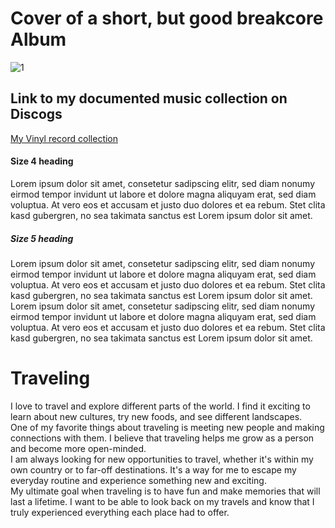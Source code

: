 # Cover of a short, but good breakcore Album
![1](https://i.discogs.com/DQ_CSYrZ1ZfAaPwQVNw-tgpM-31rKgaMmq4mJGIP39Y/rs:fit/g:sm/q:90/h:599/w:600/czM6Ly9kaXNjb2dz/LWRhdGFiYXNlLWlt/YWdlcy9SLTE0Mzk0/NjkyLTE1NzM2NTI0/NzAtODE1Ny5qcGVn.jpeg)

## Link to my documented music collection on Discogs
[My Vinyl record collection](https://www.discogs.com/user/andistraum)

#### Size 4 heading
Lorem ipsum dolor sit amet, consetetur sadipscing elitr, sed diam nonumy eirmod tempor invidunt ut labore et dolore magna aliquyam erat, sed diam voluptua. At vero eos et accusam et justo duo dolores et ea rebum. Stet clita kasd gubergren, no sea takimata sanctus est Lorem ipsum dolor sit amet. 

##### Size 5 heading
Lorem ipsum dolor sit amet, consetetur sadipscing elitr, sed diam nonumy eirmod tempor invidunt ut labore et dolore magna aliquyam erat, sed diam voluptua. At vero eos et accusam et justo duo dolores et ea rebum. Stet clita kasd gubergren, no sea takimata sanctus est Lorem ipsum dolor sit amet. Lorem ipsum dolor sit amet, consetetur sadipscing elitr, sed diam nonumy eirmod tempor invidunt ut labore et dolore magna aliquyam erat, sed diam voluptua. At vero eos et accusam et justo duo dolores et ea rebum. Stet clita kasd gubergren, no sea takimata sanctus est Lorem ipsum dolor sit amet.

# Traveling

I love to travel and explore different parts of the world. I find it exciting to learn about new cultures, try new foods, and see different landscapes. 
\
One of my favorite things about traveling is meeting new people and making connections with them. I believe that traveling helps me grow as a person and become more open-minded. 
\
I am always looking for new opportunities to travel, whether it's within my own country or to far-off destinations. It's a way for me to escape my everyday routine and experience something new and exciting.
\
My ultimate goal when traveling is to have fun and make memories that will last a lifetime. I want to be able to look back on my travels and know that I truly experienced everything each place had to offer.

